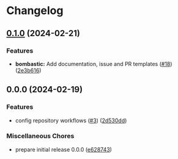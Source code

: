 # Changelog

## [0.1.0](https://github.com/oxcabe/bombastic/compare/bombastic-cli-v0.0.0...bombastic-cli-v0.1.0) (2024-02-21)


### Features

* **bombastic:** Add documentation, issue and PR templates ([#18](https://github.com/oxcabe/bombastic/issues/18)) ([2e3b616](https://github.com/oxcabe/bombastic/commit/2e3b6167cb365ecaf6205ae406aa730038d75a75))

## 0.0.0 (2024-02-19)


### Features

* config repository workflows ([#3](https://github.com/oxcabe/bombastic/issues/3)) ([2d530dd](https://github.com/oxcabe/bombastic/commit/2d530dd06ab0a4393166b61ef4342568330c83cb))


### Miscellaneous Chores

* prepare initial release 0.0.0 ([e628743](https://github.com/oxcabe/bombastic/commit/e628743442d0a8fa11a9509f764d28f297a06637))
